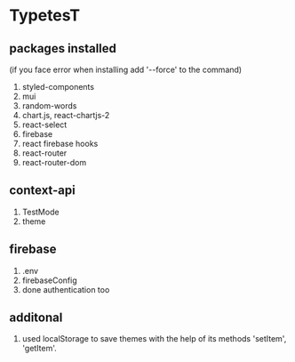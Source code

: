 # TypetesT

## packages installed

(if you face error when installing add '--force' to the command)

1. styled-components
2. mui
3. random-words
4. chart.js, react-chartjs-2
5. react-select
6. firebase
7. react firebase hooks
8. react-router
9. react-router-dom

## context-api

1. TestMode
2. theme

## firebase

1. .env
2. firebaseConfig
3. done authentication too

## additonal

1. used localStorage to save themes with the help of its methods 'setItem', 'getItem'.
